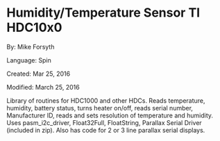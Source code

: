 # Humidity/Temperature Sensor TI HDC10x0

By: Mike Forsyth

Language: Spin

Created: Mar 25, 2016

Modified: March 25, 2016

Library of routines for HDC1000 and other HDCs. Reads temperature, humidity, battery status, turns heater on/off, reads serial number, Manufacturer ID, reads and sets resolution of temperature and humidity.  Uses pasm\_i2c\_driver, Float32Full, FloatString, Parallax Serial Driver (included in zip).  Also has code for 2 or 3 line parallax serial displays.
